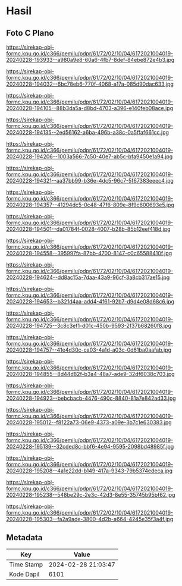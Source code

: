 # Hasil

## Foto C Plano

https://sirekap-obj-formc.kpu.go.id/c366/pemilu/pdpr/61/72/02/10/04/6172021004019-20240228-193933--a980a9e8-60a6-4fb7-8def-84ebe872e4b3.jpg

https://sirekap-obj-formc.kpu.go.id/c366/pemilu/pdpr/61/72/02/10/04/6172021004019-20240228-194032--6bc78eb6-770f-4068-a17a-085d90dac633.jpg

https://sirekap-obj-formc.kpu.go.id/c366/pemilu/pdpr/61/72/02/10/04/6172021004019-20240228-194105--88b3da5a-d8bd-4703-a396-e140feb08ace.jpg

https://sirekap-obj-formc.kpu.go.id/c366/pemilu/pdpr/61/72/02/10/04/6172021004019-20240228-194135--2ed56162-a6ba-496b-a38c-0a5ffaf661cc.jpg

https://sirekap-obj-formc.kpu.go.id/c366/pemilu/pdpr/61/72/02/10/04/6172021004019-20240228-194206--1003a566-7c50-40e7-ab5c-bfa9450e1a94.jpg

https://sirekap-obj-formc.kpu.go.id/c366/pemilu/pdpr/61/72/02/10/04/6172021004019-20240228-194321--aa37bb99-b36e-4dc5-96c7-5f67383eeec4.jpg

https://sirekap-obj-formc.kpu.go.id/c366/pemilu/pdpr/61/72/02/10/04/6172021004019-20240228-194357--41294dc5-0c48-47f6-809e-8f9c600693e5.jpg

https://sirekap-obj-formc.kpu.go.id/c366/pemilu/pdpr/61/72/02/10/04/6172021004019-20240228-194501--da01784f-0028-4007-b28b-85b12eef418d.jpg

https://sirekap-obj-formc.kpu.go.id/c366/pemilu/pdpr/61/72/02/10/04/6172021004019-20240228-194558--395997fa-87bb-4700-8147-c0c65588410f.jpg

https://sirekap-obj-formc.kpu.go.id/c366/pemilu/pdpr/61/72/02/10/04/6172021004019-20240228-194624--dd8ac15a-7daa-43a9-96cf-3a8cb317ae15.jpg

https://sirekap-obj-formc.kpu.go.id/c366/pemilu/pdpr/61/72/02/10/04/6172021004019-20240228-194653--b321d4aa-add4-4f61-92b7-d9d4e08d68c6.jpg

https://sirekap-obj-formc.kpu.go.id/c366/pemilu/pdpr/61/72/02/10/04/6172021004019-20240228-194725--3c8c3ef1-d01c-450b-9593-2f37b68260f8.jpg

https://sirekap-obj-formc.kpu.go.id/c366/pemilu/pdpr/61/72/02/10/04/6172021004019-20240228-194757--41e4d30c-ca03-4a1d-a03c-0d61ba0aafab.jpg

https://sirekap-obj-formc.kpu.go.id/c366/pemilu/pdpr/61/72/02/10/04/6172021004019-20240228-194855--8d44d82f-b3a4-48a7-ade9-32df6038c703.jpg

https://sirekap-obj-formc.kpu.go.id/c366/pemilu/pdpr/61/72/02/10/04/6172021004019-20240228-194923--bebcbacb-4476-490c-8840-81a7e842ad33.jpg

https://sirekap-obj-formc.kpu.go.id/c366/pemilu/pdpr/61/72/02/10/04/6172021004019-20240228-195012--f8122a73-06e9-4373-a09e-3b7c1e630383.jpg

https://sirekap-obj-formc.kpu.go.id/c366/pemilu/pdpr/61/72/02/10/04/6172021004019-20240228-195139--32cded8c-bbf6-4e94-9595-2098bd48985f.jpg

https://sirekap-obj-formc.kpu.go.id/c366/pemilu/pdpr/61/72/02/10/04/6172021004019-20240228-195208--4a1e22dd-b149-417a-9343-79b5374edeca.jpg

https://sirekap-obj-formc.kpu.go.id/c366/pemilu/pdpr/61/72/02/10/04/6172021004019-20240228-195238--548be29c-2e3c-42d3-8e55-35745b95bf62.jpg

https://sirekap-obj-formc.kpu.go.id/c366/pemilu/pdpr/61/72/02/10/04/6172021004019-20240228-195303--fa2a9ade-3800-4d2b-a664-4245e35f3a4f.jpg


## Metadata

| Key        | Value               |
| ---------- | ------------------- |
| Time Stamp | 2024-02-28 21:03:47 |
| Kode Dapil | 6101                |



